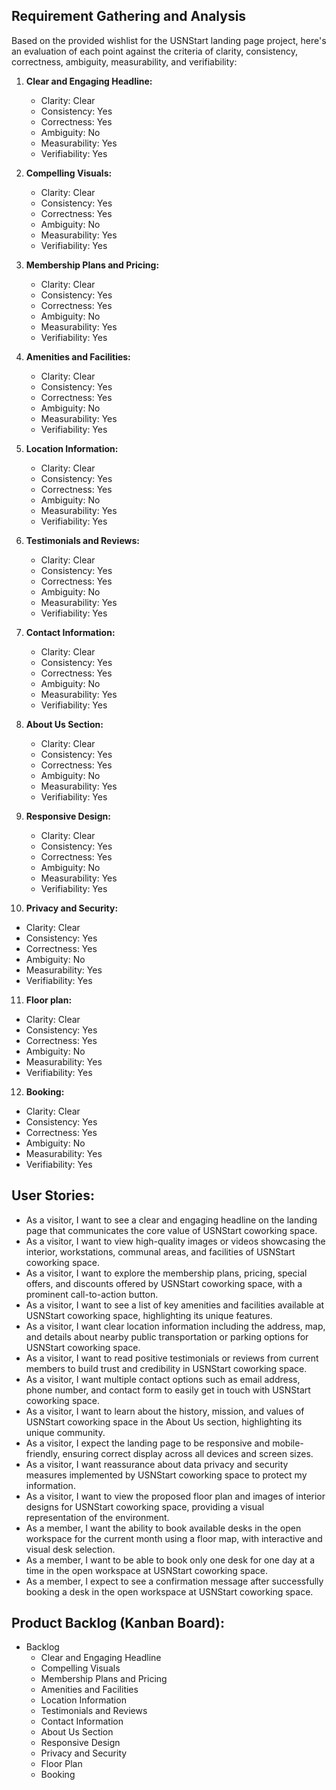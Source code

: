 


## Requirement Gathering and Analysis

Based on the provided wishlist for the USNStart landing page project, here's an evaluation of each point against the criteria of clarity, consistency, correctness, ambiguity, measurability, and verifiability:

1. **Clear and Engaging Headline:**
   - Clarity: Clear
   - Consistency: Yes
   - Correctness: Yes
   - Ambiguity: No
   - Measurability: Yes
   - Verifiability: Yes

2. **Compelling Visuals:**
   - Clarity: Clear
   - Consistency: Yes
   - Correctness: Yes
   - Ambiguity: No
   - Measurability: Yes
   - Verifiability: Yes

3. **Membership Plans and Pricing:**
   - Clarity: Clear
   - Consistency: Yes
   - Correctness: Yes
   - Ambiguity: No
   - Measurability: Yes
   - Verifiability: Yes

4. **Amenities and Facilities:**
   - Clarity: Clear
   - Consistency: Yes
   - Correctness: Yes
   - Ambiguity: No
   - Measurability: Yes
   - Verifiability: Yes

5. **Location Information:**
   - Clarity: Clear
   - Consistency: Yes
   - Correctness: Yes
   - Ambiguity: No
   - Measurability: Yes
   - Verifiability: Yes

6. **Testimonials and Reviews:**
   - Clarity: Clear
   - Consistency: Yes
   - Correctness: Yes
   - Ambiguity: No
   - Measurability: Yes
   - Verifiability: Yes

7. **Contact Information:**
   - Clarity: Clear
   - Consistency: Yes
   - Correctness: Yes
   - Ambiguity: No
   - Measurability: Yes
   - Verifiability: Yes

8. **About Us Section:**
   - Clarity: Clear
   - Consistency: Yes
   - Correctness: Yes
   - Ambiguity: No
   - Measurability: Yes
   - Verifiability: Yes

9. **Responsive Design:**
   - Clarity: Clear
   - Consistency: Yes
   - Correctness: Yes
   - Ambiguity: No
   - Measurability: Yes
   - Verifiability: Yes

10. **Privacy and Security:**
   - Clarity: Clear
   - Consistency: Yes
   - Correctness: Yes
   - Ambiguity: No
   - Measurability: Yes
   - Verifiability: Yes

11. **Floor plan:**
   - Clarity: Clear
   - Consistency: Yes
   - Correctness: Yes
   - Ambiguity: No
   - Measurability: Yes
   - Verifiability: Yes

12. **Booking:**
   - Clarity: Clear
   - Consistency: Yes
   - Correctness: Yes
   - Ambiguity: No
   - Measurability: Yes
   - Verifiability: Yes

## User Stories:

- As a visitor, I want to see a clear and engaging headline on the landing page that communicates the core value of USNStart coworking space.
- As a visitor, I want to view high-quality images or videos showcasing the interior, workstations, communal areas, and facilities of USNStart coworking space.
- As a visitor, I want to explore the membership plans, pricing, special offers, and discounts offered by USNStart coworking space, with a prominent call-to-action button.
- As a visitor, I want to see a list of key amenities and facilities available at USNStart coworking space, highlighting its unique features.
- As a visitor, I want clear location information including the address, map, and details about nearby public transportation or parking options for USNStart coworking space.
- As a visitor, I want to read positive testimonials or reviews from current members to build trust and credibility in USNStart coworking space.
- As a visitor, I want multiple contact options such as email address, phone number, and contact form to easily get in touch with USNStart coworking space.
- As a visitor, I want to learn about the history, mission, and values of USNStart coworking space in the About Us section, highlighting its unique community.
- As a visitor, I expect the landing page to be responsive and mobile-friendly, ensuring correct display across all devices and screen sizes.
- As a visitor, I want reassurance about data privacy and security measures implemented by USNStart coworking space to protect my information.
- As a visitor, I want to view the proposed floor plan and images of interior designs for USNStart coworking space, providing a visual representation of the environment.
- As a member, I want the ability to book available desks in the open workspace for the current month using a floor map, with interactive and visual desk selection.
- As a member, I want to be able to book only one desk for one day at a time in the open workspace at USNStart coworking space.
- As a member, I expect to see a confirmation message after successfully booking a desk in the open workspace at USNStart coworking space.

## Product Backlog (Kanban Board):

- Backlog
  - Clear and Engaging Headline
  - Compelling Visuals
  - Membership Plans and Pricing
  - Amenities and Facilities
  - Location Information
  - Testimonials and Reviews
  - Contact Information
  - About Us Section
  - Responsive Design
  - Privacy and Security
  - Floor Plan
  - Booking
